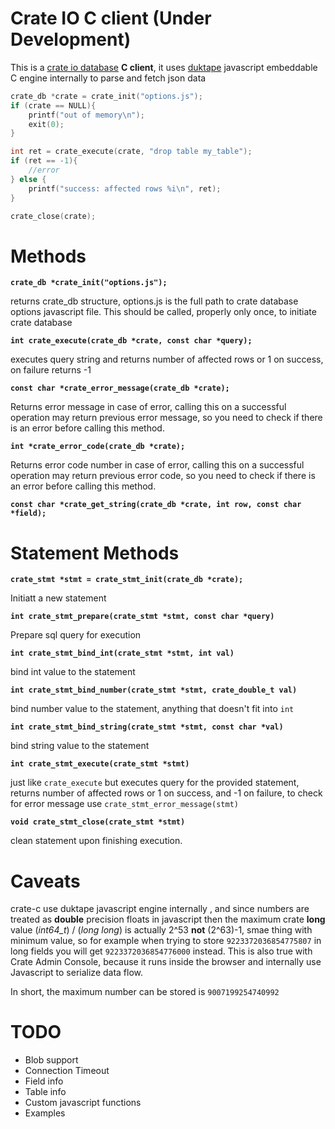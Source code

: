 Crate IO C client (Under Development)
=====================================

This is a [crate io database](https://crate.io) **C client**, it uses [duktape](https://duktape.org) javascript embeddable C engine internally to parse and fetch json data


````C
crate_db *crate = crate_init("options.js");
if (crate == NULL){
    printf("out of memory\n");
    exit(0);
}

int ret = crate_execute(crate, "drop table my_table");
if (ret == -1){
    //error
} else {
    printf("success: affected rows %i\n", ret);
}

crate_close(crate);
````

Methods
=======

**``crate_db *crate_init("options.js");``**

returns crate_db structure, options.js is the full path to crate database options javascript file. This should be called, properly only once, to initiate crate database

**``int crate_execute(crate_db *crate, const char *query);``**

executes query string and returns number of affected rows or 1 on success, on failure returns -1

**``const char *crate_error_message(crate_db *crate);``**

Returns error message in case of error, calling this on a successful operation may return previous error message, so you need to check if there is an error before calling this method.

**``int *crate_error_code(crate_db *crate);``**

Returns error code number in case of error, calling this on a successful operation may return previous error code, so you need to check if there is an error before calling this method.

**``const char *crate_get_string(crate_db *crate, int row, const char *field);``**

Statement Methods
===================

**``crate_stmt *stmt = crate_stmt_init(crate_db *crate);``**

Initiatt a new statement

**``int crate_stmt_prepare(crate_stmt *stmt, const char *query)``**

Prepare sql query for execution

**``int crate_stmt_bind_int(crate_stmt *stmt, int val)``**

bind int value to the statement

**``int crate_stmt_bind_number(crate_stmt *stmt, crate_double_t val)``**

bind number value to the statement, anything that doesn't fit into ``int``

**``int crate_stmt_bind_string(crate_stmt *stmt, const char *val)``**

bind string value to the statement

**``int crate_stmt_execute(crate_stmt *stmt)``**

just like ``crate_execute`` but executes query for the provided statement, returns number of affected rows or 1 on success, and -1 on failure, to check for error message use ``crate_stmt_error_message(stmt)``

**``void crate_stmt_close(crate_stmt *stmt)``**

clean statement upon finishing execution.

Caveats
=======

crate-c use duktape javascript engine internally , and since numbers are treated as **double** precision floats in javascript then the maximum crate **long** value (*int64_t*) / (*long long*) is actually  2^53 **not** (2^63)-1, smae thing with minimum value, so for example when trying to store ``9223372036854775807`` in long fields you will get ``9223372036854776000`` instead. This is also true with Crate Admin Console, because it runs inside the browser and internally use Javascript to serialize data flow.

In short, the maximum number can be stored is ``9007199254740992``

# TODO

* Blob support
* Connection Timeout
* Field info
* Table info
* Custom javascript functions
* Examples
